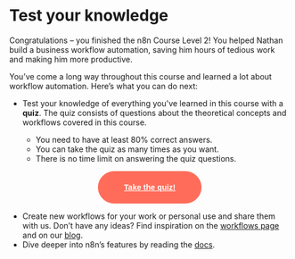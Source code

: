 # Test your knowledge

Congratulations – you finished the n8n Course Level 2! You helped Nathan build a business workflow automation, saving him hours of tedious work and making him more productive.

You’ve come a long way throughout this course and learned a lot about workflow automation. Here’s what you can do next:

* Test your knowledge of everything you've learned in this course with a **quiz**. The quiz consists of questions about the theoretical concepts and workflows covered in this course.

    - You need to have at least 80% correct answers.
    - You can take the quiz as many times as you want.
    - There is no time limit on answering the quiz questions.

<div style="text-align:center;">
	<button style="font-weight: 600;padding: 20px 46px;border-radius: 30px;color: #fff;background-color: #ff6d5a;border-color: #ff6d5a;border: 1px solid #ff6d5a;font-size: 14px;"><a href="https://n8n-community.typeform.com/to/r9hDbytg" style="color: #fff;">Take the quiz!</a></button>
</div>

* Create new workflows for your work or personal use and share them with us. Don’t have any ideas? Find inspiration on the [workflows page](https://n8n.io/workflows) and on our [blog](https://n8n.io/blog/).
* Dive deeper into n8n’s features by reading the [docs](/reference/).
